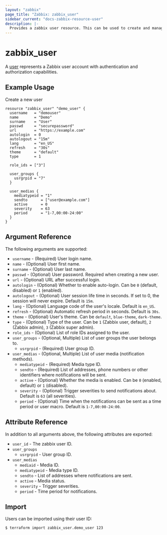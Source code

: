 ```yaml
---
layout: "zabbix"
page_title: "Zabbix: zabbix_user"
sidebar_current: "docs-zabbix-resource-user"
description: |-
  Provides a zabbix user resource. This can be used to create and manage Zabbix Users.
---
```


# zabbix_user

A [user](https://www.zabbix.com/documentation/current/manual/api/reference/user) represents a Zabbix user account with authentication and authorization capabilities.

## Example Usage

Create a new user

```hcl
resource "zabbix_user" "demo_user" {
  username   = "demouser"
  name       = "Demo"
  surname    = "User"
  passwd     = "securepassword"
  url        = "https://example.com"
  autologin  = 0
  autologout = "15m"
  lang       = "en_US"
  refresh    = "30s"
  theme      = "default"
  type       = 1
  
  role_ids = ["3"]
  
  user_groups {
    usrgrpid = "7"
  }
  
  user_medias {
    mediatypeid = "1"
    sendto      = ["user@example.com"]
    active      = 0
    severity    = 63
    period      = "1-7,00:00-24:00"
  }
}
```

## Argument Reference

The following arguments are supported:

* `username` - (Required) User login name.
* `name` - (Optional) User first name.
* `surname` - (Optional) User last name.
* `passwd` - (Optional) User password. Required when creating a new user.
* `url` - (Optional) URL after successful login.
* `autologin` - (Optional) Whether to enable auto-login. Can be `0` (default, disabled) or `1` (enabled).
* `autologout` - (Optional) User session life time in seconds. If set to 0, the session will never expire. Default is `15m`.
* `lang` - (Optional) Language code of the user's locale. Default is `en_US`.
* `refresh` - (Optional) Automatic refresh period in seconds. Default is `30s`.
* `theme` - (Optional) User's theme. Can be `default`, `blue-theme`, `dark-theme`.
* `type` - (Optional) Type of the user. Can be `1` (Zabbix user, default), `2` (Zabbix admin), `3` (Zabbix super admin).
* `role_ids` - (Optional) List of role IDs assigned to the user.
* `user_groups` - (Optional, Multiple) List of user groups the user belongs to.
  * `usrgrpid` - (Required) User group ID.
* `user_medias` - (Optional, Multiple) List of user media (notification methods).
  * `mediatypeid` - (Required) Media type ID.
  * `sendto` - (Required) List of addresses, phone numbers or other identifiers where notifications will be sent.
  * `active` - (Optional) Whether the media is enabled. Can be `0` (enabled, default) or `1` (disabled).
  * `severity` - (Optional) Trigger severities to send notifications about. Default is `63` (all severities).
  * `period` - (Optional) Time when the notifications can be sent as a time period or user macro. Default is `1-7,00:00-24:00`.

## Attribute Reference

In addition to all arguments above, the following attributes are exported:

* `user_id` - The zabbix user ID.
* `user_groups`
  * `usrgrpid` - User group ID.
* `user_medias`
  * `mediaid` - Media ID.
  * `mediatypeid` - Media type ID.
  * `sendto` - List of addresses where notifications are sent.
  * `active` - Media status.
  * `severity` - Trigger severities.
  * `period` - Time period for notifications.

## Import

Users can be imported using their user ID:

```
$ terraform import zabbix_user.demo_user 123
```
